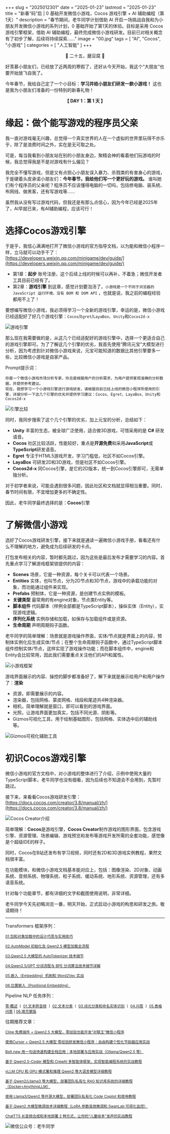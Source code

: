 +++
slug = "2025012301"
date = "2025-01-23"
lastmod = "2025-01-23"
title = "新春“码”启 | 0 基础开发微信小游戏，Cocos 游戏引擎 + AI 辅助编程（第1天）"
description = "春节期间，老牛同学计划借助 AI 开启一场挑战自我和为小朋友开发微信小游戏的系列计划，0 基础开始了第1天的体验。目标是采用 Cocos 游戏引擎框架，借助 AI 辅助编程，最终完成微信小游戏研发。目前已对相关概念有了初步了解，后续将持续探索……"
image = "00.jpg"
tags = [ "AI", "Cocos", "小游戏" ]
categories = [ "人工智能" ]
+++

<center>🎉 二十五，磨豆腐 🎉</center>

好羡慕小朋友们，已经放了近两周的寒假了，还好从今天开始，我这个“大朋友”也要开始放飞自我了。

今年春节，我给自己定了一个小目标：**学习并给小朋友们研发一款小游戏！** 这也是我为小朋友们准备的一份特别的新春礼物！

**<center>【 DAY 1：第 1 天 】</center>**

# 缘起：做个能写游戏的程序员父亲

我一直对游戏毫无兴趣，总觉得一个真实世界的人在一个虚拟的世界里玩得不亦乐乎，除了是浪费时间之外，实在是无可取之处。

可是，每当我看到小朋友站在别的小朋友身边，聚精会神的看着他们玩游戏的时候，我总觉得我是不是对游戏有什么偏见？

我完全不懂写游戏，但是又有点担心小朋友误入暴力、杀戮类的有害身心的游戏，于是硬着头皮承诺小朋友们：**今年春节，我给他们写一个更好玩的游戏。** 谁叫她们有个程序员的父亲呢？程序员不应该懂得电脑的一切吗，包括修电脑、装系统、布网线、做黑客，还有写游戏等……

虽然我从没有写过游戏代码，但我还是有那么点信心，因为今年已经是2025年了，AI早就已来，有AI辅助编程，应该可行！

# 选择Cocos游戏引擎

于是乎，我信心满满地打开了微信小游戏的官方指导文档，以为能和微信小程序一样，立马就可以动手干了：[https://developers.weixin.qq.com/minigame/dev/guide/](https://developers.weixin.qq.com/minigame/dev/guide/)

+ 第1章：**起步** 账号注册，这个后续上线的时候可以再补，不着急；微信开发者工具目前已经有了。
+ 第2章：**游戏引擎** 到这章，感觉计划要泡汤了，`小游戏是一个不同于浏览器的 JavaScript 运行环境，没有 BOM 和 DOM API` ，也就是说，我之前的编程经验都用不上了！

要想编写微信小游戏，我必须得学习一个全新的游戏引擎，幸运的是，微信小游戏已经适配好了好几个游戏引擎：`Cocos`/`Egret`/`LayaBox`、`Unity`和`Cocos2d-x`

![游戏引擎](21.jpg)

那么现在我需要做的是，从这几个已经适配好的游戏引擎中，选择一个更适合自己的游戏引擎即可。为了了解这几个引擎的优劣，我首先使用“腾讯元宝”大模型进行分析，因为考虑到针对微信小游戏来说，元宝可能知道的数据比其他引擎要多一些，比较微信小游戏是自家产品。

Prompt提示词：

```
你是一个微信小游戏市场分析专家，你总是根据用户的分析需求，为用户提供客观准确的分析数据，并提供参考建议。
现在，我想学习一个小游戏引擎进行游戏研发，请根据目前已经上线的微信小程序所使用的引擎，详细分析一下这几个引擎的优劣并提供学习建议：Cocos、Egret、LayaBox、Unity和Cocos2d-x
```

![引擎比较](22.jpg)

同时，我同步搜索了这个几个引擎的优劣，加上元宝的分析，总结如下：

+ **Unity** 丰富的生态，被全球广泛使用，适合做3D游戏，可惜采用的是 **C#** 研发语音。
+ **Cocos** 社区比较活跃，性能较好，重点是**开源免费**和采用**JavaScript**或**TypeScript**研发语音。
+ **Egret** 专注于HTML5游戏开发，学习门槛低，社区不如Cocos引擎。
+ **LayaBox** 可研发2D和3D游戏，但是社区不如Cocos引擎。
+ **Cocos2d-x** 同Cocos引擎，是它的2D版本，统一到Cocos引擎即可，无需单独分析。

对于初学者来说，可能会遇到很多问题，因此社区和文档就显得相当重要。同时，春节时间有限，不宜增加更多的不确定性。

因此，老牛同学最终选择的是：**Cocos**引擎

# 了解微信小游戏

选好了Cocos游戏研发引擎，接下来就是通读一遍微信小游戏手册，看看还有什么不理解的地方，避免成为后续研发的卡点。

打包发布相关的内容，暂时都先跳过，因为这些是最后发布才需要学习的内容。首先重点学习了解游戏框架锁提供的内容：

+ **Scenes** 场景，它是一种资源，每个关卡可以代表一个场景。
+ **Entities** 实体，也叫节点，分为2D节点和3D节点，游戏中的承载功能的对象，而功能通过组件来实现。
+ **Prefabs** 预制体，它是一种资源，是创建节点实例的模板。
+ **关键类型** 最常用的有engine对象，节点类Entity等。
+ **脚本组件** 代码脚本（样例全部都是TypeScript脚本），操纵实体（Entity），实现游戏逻辑。
+ **序列化系统** 实例存储和加载，如保存与加载组件或是资源。
+ **生命周期** 声明周期钩子函数。

老牛同学的简单理解：场景就是游戏操作界面，实体/节点就是界面上的内容，预制体实例化后生成实体/节点；在整个生命周期钩子函数中，通过TypeScript脚本组件控制实体/节点，这样实现了游戏操作功能；而在脚本组件中，engine和Entity会比较常用，因此我们需要重点关注他们的API和属性。

![小游戏框架](23.jpg)

游戏界面展示的内容、操控的脚步都准备好了，解下来就是展示给用户和用户操作了：**渲染**

+ 资源，即需要展示的内容。
+ 渲染器，包括网格、蒙皮网格、线段和尾迹共4种渲染器。
+ 相机，简单理解就是窗口，即可以看到的游戏界面。
+ 光照，让游戏界面更加真实，包括不同光源、阴影等。
+ Gizmos可视化工具，用于绘制基础图形，包括网格、实体选中后的辅助线等。

![Gizmos可视化辅助工具](24.jpg)

# 初识Cocos游戏引擎

微信小游戏的官方文档中，对小游戏的整体进行了介绍，示例中使用大量的TypeScript脚本，老牛同学也没有细看，因为后续也不知道会不会用到，先暂时跳过。

接下来，来看看Cocos游戏研发引擎：[https://docs.cocos.com/creator/3.8/manual/zh/](https://docs.cocos.com/creator/3.8/manual/zh/)

![Cocos Creator介绍](31.jpg)

简单理解：**Cocos**是游戏引擎，**Cocos Creator**制作游戏的图形界面，包含游戏引擎、资源管理、场景编辑、游戏预览和发布等游戏开发所需的全套功能，感觉像是个超级IDE的样子。

同时，Cocos在B站还发布有学习视频，同时还有2D和3D游戏实例教程，果然文档很丰富。

在功能模块，和微信小游戏文档基本能对应上，包括：图像渲染、2D对象、动画系统、音频系统、物理系统、粒子系统、缓动系统、地形系统、资源管理，还有多语音系统。

针对每个功能章节，都有详细的文字和截图使用说明，非常详细。

老牛同学今天先初略浏览一番，明天开始，正式启动小游戏的构思和研发之旅。敬请期待！

---

Transformers 框架序列：

<small>[01.包和对象加载中的设计巧思与实用技巧](https://mp.weixin.qq.com/s/lAAIfl0YJRNrppp5-Vuusw)</small>

<small>[02.AutoModel 初始化及 Qwen2.5 模型加载全流程](https://mp.weixin.qq.com/s/WIbbrkf1HjVC1CtBNcU8Ow)</small>

<small>[03.Qwen2.5 大模型的 AutoTokenizer 技术细节](https://mp.weixin.qq.com/s/Shg30uUFByM0tKTi0rETfg)</small>

<small>[04.Qwen2.5/GPT 分词流程与 BPE 分词算法技术细节详解](https://mp.weixin.qq.com/s/GnoHXsIYKYFU1Xo4u5sE1w)</small>

<small>[05.嵌入（Embedding）机制和 Word2Vec 实战](https://mp.weixin.qq.com/s/qL9vpmNIM1eO9_lQq7QwlA)</small>

<small>[06.位置嵌入（Positional Embedding）](https://mp.weixin.qq.com/s/B0__TRnlI7zgwn0OhguvXA)</small>

Pipeline NLP 任务序列：

<small>[零·概述](https://mp.weixin.qq.com/s/FR4384AZV2FE2xtweSh9bA) 丨 [01.文本转音频](https://mp.weixin.qq.com/s/uN2BFIOxDFEh4T-W7tsPbg) 丨 [02.文本分类](https://mp.weixin.qq.com/s/9ccEDNfeGNf_Q9pO0Usg2w) 丨 [03.词元分类和命名实体识别](https://mp.weixin.qq.com/s/r2uFCwPZaMeDL_eiQsEmIQ) 丨 [04.问答](https://mp.weixin.qq.com/s/vOLVxRircw5wM1_rCqoAfg) 丨 [05.表格问答](https://mp.weixin.qq.com/s/Q0fWdw3ACVzQFldBScZ2Fw) | [06.填充蒙版](https://mp.weixin.qq.com/s/hMFCgYovHPVFOjOoihaUHw)</small>

往期推荐文章：

<small>[Cline 免费插件 + Qwen2.5 大模型，零经验也能开发“对联王”微信小程序](https://mp.weixin.qq.com/s/F-CUuaZwmqt6X7QkI_IrVA)</small>

<small>[使用Cursor + Qwen2.5 大模型 零经验研发微信小程序：自由构建个性化节拍器应用实战](https://mp.weixin.qq.com/s/vraegr_5AJG7bPo6mBgvbQ)</small>

<small>[Bolt.new 用一句话快速构建全栈应用：本地部署与应用实战（Ollama/Qwen2.5 等）](https://mp.weixin.qq.com/s/Mq8CvZKdpokbj3mK-h_SAQ)</small>

<small>[基于 Qwen2.5-Coder 模型和 CrewAI 多智能体框架，实现智能编程系统的实战教程](https://mp.weixin.qq.com/s/8f3xna9TRmxMDaY_cQhy8Q)</small>

<small>[vLLM CPU 和 GPU 模式署和推理 Qwen2 等大语言模型详细教程](https://mp.weixin.qq.com/s/KM-Z6FtVfaySewRTmvEc6w)</small>

<small>[基于 Qwen2/Lllama3 等大模型，部署团队私有化 RAG 知识库系统的详细教程（Docker+AnythingLLM）](https://mp.weixin.qq.com/s/PpY3k3kReKfQdeOJyrB6aw)</small>

<small>[使用 Llama3/Qwen2 等开源大模型，部署团队私有化 Code Copilot 和使用教程](https://mp.weixin.qq.com/s/vt1EXVWtwm6ltZVYtB4-Tg)</small>

<small>[基于 Qwen2 大模型微调技术详细教程（LoRA 参数高效微调和 SwanLab 可视化监控）](https://mp.weixin.qq.com/s/eq6K8_s9uX459OeUcRPEug)</small>

<small>[ChatTTS 长音频合成和本地部署 2 种方式，让你的“儿童绘本”发声的实战教程](https://mp.weixin.qq.com/s/9ldLuh3YLvx8oWvwnrSGUA)</small>

![微信公众号：老牛同学](https://ntopic.cn/WX-21.png)
